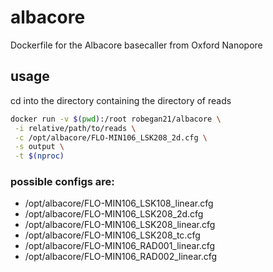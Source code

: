 # albacore
Dockerfile for the Albacore basecaller from Oxford Nanopore

## usage
cd into the directory containing the directory of reads

```bash
docker run -v $(pwd):/root robegan21/albacore \
 -i relative/path/to/reads \
 -c /opt/albacore/FLO-MIN106_LSK208_2d.cfg \
 -s output \
 -t $(nproc)
```

### possible configs are:
- /opt/albacore/FLO-MIN106_LSK108_linear.cfg
- /opt/albacore/FLO-MIN106_LSK208_2d.cfg
- /opt/albacore/FLO-MIN106_LSK208_linear.cfg
- /opt/albacore/FLO-MIN106_LSK208_tc.cfg
- /opt/albacore/FLO-MIN106_RAD001_linear.cfg
- /opt/albacore/FLO-MIN106_RAD002_linear.cfg

